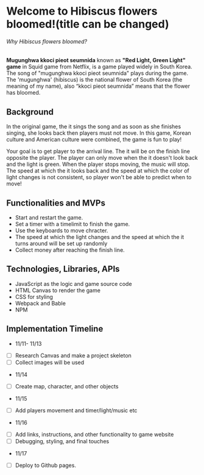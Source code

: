 # Welcome to Hibiscus flowers bloomed!(title can be changed)

######  Why Hibiscus flowers bloomed?
**Mugunghwa kkoci pieot seumnida** known as  __"Red Light, Green Light" game__ in Squid game from Netflix, is a game played widely in South Korea. The song of "mugunghwa kkoci pieot seumnida" plays during the game. The 'mugunghwa' (hibiscus) is the national flower of South Korea (the meaning of my name), also  “kkoci pieot seumnida” means that the flower has bloomed. 

## Background
In the original game, the it sings the song and as soon as she finishes singing, she looks back then players must not move. In this game, Korean culture and American culture were combined, the game is fun to play!

Your goal is to get player to the arrival line. The it will be on the finish line opposite the player. The player can only move when the it doesn't look back and the light is green. When the player stops moving, the music will stop. The speed at which the it looks back and the speed at which the color of light changes is not consistent, so player won't be able to predict when to move!

## Functionalities and MVPs
* Start and restart the game.
* Set a timer with a timelimit to finish the game.
* Use the keyboards to move chracter.
* The speed at which the light changes and the speed at which the it turns around will be set up    randomly
* Collect money after reaching the finish line. 

## Technologies, Libraries, APIs
* JavaScript as the logic and game source code
* HTML Canvas to render the game
* CSS for styling
* Webpack and Bable
* NPM 

## Implementation Timeline
* 11/11- 11/13
- [ ] Research Canvas and make a project skeleton
- [ ] Collect images will be used

* 11/14
- [ ] Create map, character, and other objects

* 11/15
- [ ] Add players movement and timer/light/music etc

* 11/16
- [ ] Add links, instructions, and other functionality to game website
- [ ] Debugging, styling, and final touches

* 11/17
- [ ] Deploy to Github pages.